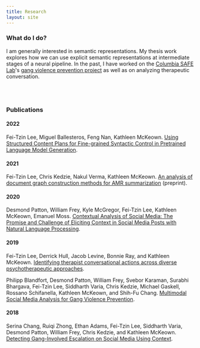 ```yaml
---
title: Research
layout: site
---
```


### What do I do?

I am generally interested in semantic representations. My thesis work explores how we can use explicit semantic representations at intermediate stages of a neural pipeline. In the past, I have worked on the [Columbia SAFE Lab](https://safelab.socialwork.columbia.edu)'s [gang violence prevention project](https://safelab.socialwork.columbia.edu/research-projects/natural-language-processing-tools-gang-violence-prevention) as well as on analyzing therapeutic conversation.

<br/><br/>

### Publications

#### 2022
Fei-Tzin Lee, Miguel Ballesteros, Feng Nan, Kathleen McKeown. [Using Structured Content Plans for Fine-grained Syntactic Control in Pretrained Language Model Generation](https://aclanthology.org/2022.coling-1.514/).

#### 2021
Fei-Tzin Lee, Chris Kedzie, Nakul Verma, Kathleen McKeown. [An analysis of document graph construction methods for AMR summarization](https://arxiv.org/abs/2111.13993) (preprint).

#### 2020

Desmond Patton, William Frey, Kyle McGregor, Fei-Tzin Lee, Kathleen McKeown, Emanuel Moss. [Contextual Analysis of Social Media: The Promise and Challenge of Eliciting Context in Social Media Posts with Natural Language Processing](https://dl.acm.org/doi/abs/10.1145/3375627.3375841).

#### 2019

Fei-Tzin Lee, Derrick Hull, Jacob Levine, Bonnie Ray, and Kathleen McKeown. [Identifying therapist conversational actions across diverse psychotherapeutic approaches](https://aclweb.org/anthology/papers/W/W19/W19-3002/).

Philipp Blandfort, Desmond Patton, William Frey, Svebor Karaman, Surabhi Bhargava, Fei-Tzin Lee, Siddharth Varia, Chris Kedzie, Michael Gaskell, Rossano Schifanella, Kathleen McKeown, and Shih-Fu Chang. [Multimodal Social Media Analysis for Gang Violence Prevention](https://www.aaai.org/ojs/index.php/ICWSM/article/view/3214/3082).

#### 2018

Serina Chang, Ruiqi Zhong, Ethan Adams, Fei-Tzin Lee, Siddharth Varia, Desmond Patton, William Frey, Chris Kedzie, and Kathleen McKeown. [Detecting Gang-Involved Escalation on Social Media Using Context](https://www.aclweb.org/anthology/D18-1005/).